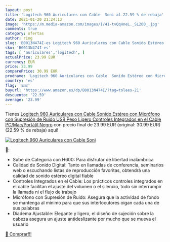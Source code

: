 ```yaml
---
layout: post
title: 'Logitech 960 Auriculares con Cable  Soni al 22.59 % de rebaja'
date: 2021-01-20 21:24:13
image: 'https://m.media-amazon.com/images/I/41-tvQqHneL._SL200_.jpg'
comments: true
category: ofertas
author: ring
slug: 'B0013N474I-es Logitech 960 Auriculares con Cable Sonido Estéreo con...'
sku: 'B0013N474I-es'
tags: [ 'auriculares','logitech', ]
actualPrice: 23.99 EUR
currency: EUR
price: 23.99
comparePrice: 30.99 EUR
prodname: 'Logitech 960 Auriculares con Cable  Sonido Estéreo con Micrófono con Supresión de Ruido  USB  Peso Ligero  Controles Integrados en el Cable  PC/Mac/Portátil   Negro'
country: 'es'
flag: '🇪🇸'
buyurl: 'https://www.amazon.es/dp/B0013N474I/?tag=tolees-21'
descuento: '22.59'
average: '23.99'
---
```


Tienes [Logitech 960 Auriculares con Cable  Sonido Estéreo con Micrófono con Supresión de Ruido  USB  Peso Ligero  Controles Integrados en el Cable  PC/Mac/Portátil   Negro](https://www.amazon.es/dp/B0013N474I/?tag=tolees-21) con precio final de  23.99 EUR (original: 30.99 EUR) (22.59 %  de rebaja) aqui!

[![Logitech 960 Auriculares con Cable  Soni](https://m.media-amazon.com/images/I/41-tvQqHneL._SL200_.jpg)](https://www.amazon.es/dp/B0013N474I/?tag=tolees-21)

🔎:

- Sube de Categoría con H600: Para disfrutar de libertad inalámbrica
- Calidad de Sonido Digital: Tanto en llamadas de conferencia, seminarios web o escuchando listas de reproducción favoritas, obtendrá una calidad de sonido estéreo digital fiable
- Controles Integrados en el Cable: Los prácticos controles integrados en el cable facilitan el ajuste del volumen o el silencio, todo sin interrumpir la llamada ni el flujo de trabajo
- Micrófono con Supresión de Ruido: Asegura que la actividad de fondo se mantenga al mínimo para que sus interlocutores oigan cada una de sus palabras
- Diadema Ajustable: Elegante y ligero, el diseño de sujeción sobre la cabeza asegura un ajuste antideslizante por mucho que se mueva el usuario

[🛒 Comprar!!!](https://www.amazon.es/dp/B0013N474I/?tag=tolees-21)
